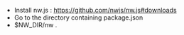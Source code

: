 * Install nw.js : https://github.com/nwjs/nw.js#downloads
* Go to the directory containing package.json
* $NW_DIR/nw .   
